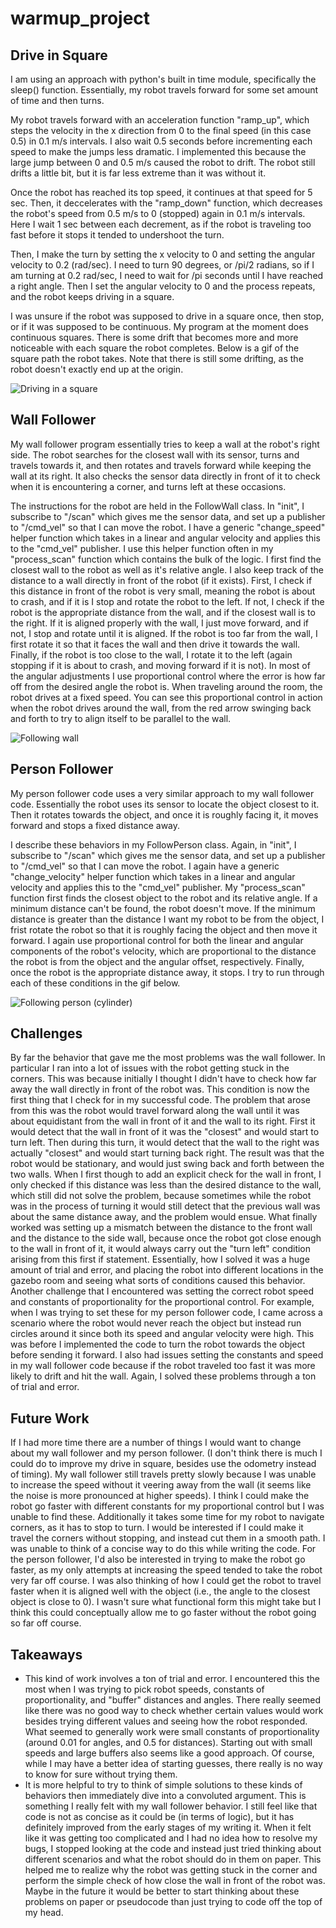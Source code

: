 # warmup_project


## Drive in Square 
I am using an approach with python's built in time module, specifically the sleep() function. Essentially, my robot travels forward for some set amount of time and then turns.  

My robot travels forward with an acceleration function "ramp_up", which steps the velocity in the x direction from 0 to the final speed (in this case 0.5) in 0.1 m/s intervals. I also wait 0.5 seconds before incrementing each speed to make the jumps less dramatic. I implemented this because the large jump between 0 and 0.5 m/s caused the robot to drift. The robot still drifts a little bit, but it is far less extreme than it was without it. 

Once the robot has reached its top speed, it continues at that speed for 5 sec. Then, it deccelerates with the "ramp_down" function, which decreases the robot's speed from 0.5 m/s to 0 (stopped) again in 0.1 m/s intervals. Here I wait 1 sec between each decrement, as if the robot is traveling too fast before it stops it tended to undershoot the turn. 

Then, I make the turn by setting the x velocity to 0 and setting the angular velocity to 0.2 (rad/sec). I need to turn 90 degrees, or /pi/2 radians, so if I am turning at 0.2 rad/sec, I need to wait for /pi seconds until I have reached a right angle. Then I set the angular velocity to 0 and the process repeats, and the robot keeps driving in a square.

I was unsure if the robot was supposed to drive in a square once, then stop, or if it was supposed to be continuous. My program at the moment does continuous squares. There is some drift that becomes more and more noticeable with each square the robot completes. Below is a gif of the square path the robot takes. Note that there is still some drifting, as the robot doesn't exactly end up at the origin.

![Driving in a square](DriveInSquare2.gif)



## Wall Follower
My wall follower program essentially tries to keep a wall at the robot's right side. The robot searches for the closest wall with its sensor, turns and travels towards it, and then rotates and travels forward while keeping the wall at its right. It also checks the sensor data directly in front of it to check when it is encountering a corner, and turns left at these occasions. 

The instructions for the robot are held in the FollowWall class. In "init", I subscribe to "/scan" which gives me the sensor data, and set up a publisher to "/cmd_vel" so that I can move the robot. I have a generic "change_speed" helper function which takes in a linear and angular velocity and applies this to the "cmd_vel" publisher. I use this helper function often in my "process_scan"  function which contains the bulk of the logic. I first find the closest wall to the robot as well as it's relative angle. I also keep track of the distance to a wall directly in front of the robot (if it exists). First, I check if this distance in front of the robot is very small, meaning the robot is about to crash, and if it is I stop and rotate the robot to the left. If not, I check if the robot is the appropriate distance from the wall, and if the closest wall is to the right. If it is aligned properly with the wall, I just move forward, and if not, I stop and rotate until it is aligned. If the robot is too far from the wall, I first rotate it so that it faces the wall and then drive it towards the wall. Finally, if the robot is too close to the wall, I rotate it to the left (again stopping if it is about to crash, and moving forward if it is not). In most of the angular adjustments I use proportional control where the error is how far off from the desired angle the robot is. When traveling around the room, the robot drives at a fixed speed. You can see this proportional control in action when the robot drives around the wall, from the red arrow swinging back and forth to try to align itself to be parallel to the wall.  

![Following wall](wallfollower.gif)

## Person Follower
My person follower code uses a very similar approach to my wall follower code. Essentially the robot uses its sensor to locate the object closest to it. Then it rotates towards the object, and once it is roughly facing it, it moves forward and stops a fixed distance away. 

I describe these behaviors in my FollowPerson class. Again, in "init", I subscribe to "/scan" which gives me the sensor data, and set up a publisher to "/cmd_vel" so that I can move the robot. I again have a generic "change_velocity" helper function which takes in a linear and angular velocity and applies this to the "cmd_vel" publisher. My "process_scan" function first finds the closest object to the robot and its relative angle. If a minimum distance can't be found, the robot doesn't move. If the minimum distance is greater than the distance I want my robot to be from the object, I frist rotate the robot so that it is roughly facing the object and then move it forward. I again use proportional control for both the linear and angular components of the robot's velocity, which are proportional to the distance the robot is from the object and the angular offset, respectively. Finally, once the robot is the appropriate distance away, it stops. I try to run through each of these conditions in the gif below. 

![Following person (cylinder)](personfollower.gif)

## Challenges
By far the behavior that gave me the most problems was the wall follower. In particular I ran into a lot of issues with the robot getting stuck in the corners. This was because initially I thought I didn't have to check how far away the wall directly in front of the robot was. This condition is now the first thing that I check for in my successful code. The problem that arose from this was the robot would travel forward along the wall until it was about equidistant from the wall in front of it and the wall to its right. First it would detect that the wall in front of it was the "closest" and would start to turn left. Then during this turn, it would detect that the wall to the right was actually "closest" and would start turning back right. The result was that the robot would be stationary, and would just swing back and forth between the two walls. When I first though to add an explicit check for the wall in front, I only checked if this distance was less than the desired distance to the wall, which still did not solve the problem, because sometimes while the robot was in the process of turning it would still detect that the previous wall was about the same distance away, and the problem would ensue. What finally worked was setting up a mismatch between the distance to the front wall and the distance to the side wall, because once the robot got close enough to the wall in front of it, it would always carry out the "turn left" condition arising from this first if statement. Essentially, how I solved it was a huge amount of trial and error, and placing the robot into different locations in the gazebo room and seeing what sorts of conditions caused this behavior. Another challenge that I encountered was setting the correct robot speed and constants of proportionality for the proportional control. For example, when I was trying to set these for my person follower code, I came across a scenario where the robot would never reach the object but instead run circles around it since both its speed and angular velocity were high. This was before I implemented the code to turn the robot towards the object before sending it forward. I also had issues setting the constants and speed in my wall follower code because if the robot traveled too fast it was more likely to drift and hit the wall. Again, I solved these problems through a ton of trial and error. 

## Future Work
If I had more time there are a number of things I would want to change about my wall follower and my person follower. (I don't think there is much I could do to improve my drive in square, besides use the odometry instead of timing). My wall follower still travels pretty slowly because I was unable to increase the speed without it veering away from the wall (it seems like the noise is more pronounced at higher speeds). I think I could make the robot go faster with different constants for my proportional control but I was unable to find these. Additionally it takes some time for my robot to navigate corners, as it has to stop to turn. I would be interested if I could make it travel the corners without stopping, and instead cut them in a smooth path. I was unable to think of a concise way to do this while writing the code. For the person follower, I'd also be interested in trying to make the robot go faster, as my only attempts at increasing the speed tended to take the robot very far off course. I was also thinking of how I could get the robot to travel faster when it is aligned well with the object (i.e., the angle to the closest object is close to 0). I wasn't sure what functional form this might take but I think this could conceptually allow me to go faster without the robot going so far off course. 

## Takeaways
* This kind of work involves a ton of trial and error. I encountered this the most when I was trying to pick robot speeds, constants of proportionality, and "buffer" distances and angles. There really seemed like there was no good way to check whether certain values would work besides trying different values and seeing how the robot responded. What seemed to generally work were small constants of proportionality (around 0.01 for angles, and 0.5 for distances). Starting out with small speeds and large buffers also seems like a good approach. Of course, while I may have a better idea of starting guesses, there really is no way to know for sure without trying them. 
* It is more helpful to try to think of simple solutions to these kinds of behaviors then immediately dive into a convoluted argument. This is something I really felt with my wall follower behavior. I still feel like that code is not as concise as it could be (in terms of logic), but it has definitely improved from the early stages of my writing it. When it felt like it was getting too complicated and I had no idea how to resolve my bugs, I stopped looking at the code and instead just tried thinking about different scenarios and what the robot should do in them on paper. This helped me to realize why the robot was getting stuck in the corner and perform the simple check of how close the wall in front of the robot was. Maybe in the future it would be better to start thinking about these problems on paper or pseudocode than just trying to code off the top of my head. 

